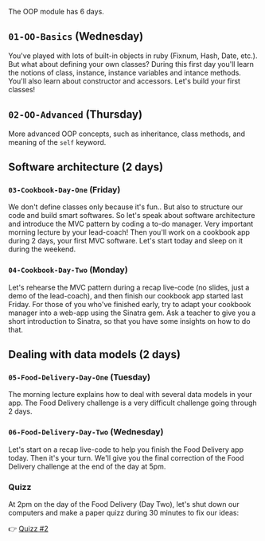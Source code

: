 The OOP module has 6 days.

## `01-OO-Basics` (Wednesday)

You've played with lots of built-in objects in ruby (Fixnum, Hash, Date, etc.). But what about defining your own classes? During this first day you'll learn the notions of class, instance, instance variables and intance methods. You'll also learn about constructor and accessors. Let's build your first classes!

## `02-OO-Advanced` (Thursday)

More advanced OOP concepts, such as inheritance, class methods, and meaning
of the `self` keyword.

## Software architecture (2 days)

### `03-Cookbook-Day-One` (Friday)

We don't define classes only because it's fun.. But also to structure our code and build smart softwares. So let's speak about software architecture and introduce the MVC pattern by coding a to-do manager. Very important morning lecture by your lead-coach! Then you'll work on a cookbook app during 2 days, your first MVC software. Let's start today and sleep on it during the weekend.

### `04-Cookbook-Day-Two` (Monday)

Let's rehearse the MVC pattern during a recap live-code (no slides, just a demo of the lead-coach), and then finish our cookbook app started last Friday. For those of you who've finished early, try to adapt your cookbook manager into a web-app using the Sinatra gem. Ask a teacher to give you a short introduction to Sinatra, so that you have some insights on how to do that.

## Dealing with data models (2 days)

### `05-Food-Delivery-Day-One` (Tuesday)

The morning lecture explains how to deal with several data models in your app. The Food Delivery challenge is a very difficult challenge going through 2 days.

### `06-Food-Delivery-Day-Two` (Wednesday)

Let's start on a recap live-code to help you finish the Food Delivery app today. Then it's your turn. We'll give you the final correction of the Food Delivery challenge at the end of the day at 5pm.

### Quizz

At 2pm on the day of the Food Delivery (Day Two), let's shut down our computers and make a paper quizz during 30 minutes to fix our ideas:

👉 [Quizz #2](https://github.com/lewagon/quizzes/raw/master/pdf/quizz-2.en.pdf)

